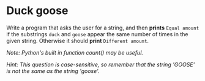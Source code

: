 # Duck goose

Write a program that asks the user for a string, and then **prints** `Equal amount` if the substrings `duck` and `goose` appear the same number of times in the given string.
Otherwise it should **print** `Different amount`.

*Note: Python's built in function count() may be useful.*

*Hint: This question is case-sensitive, so remember that the string 'GOOSE' is not the same as the string 'goose'.*
